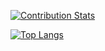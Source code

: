 [![Contribution Stats](https://github-readme-stats.vercel.app/api?username=kevinliyanto&show_icons=true&bg_color=white)](https://github.com/anuraghazra/github-readme-stats)

[![Top Langs](https://github-readme-stats.vercel.app/api/top-langs/?username=kevinliyanto&layout=compact)](https://github.com/anuraghazra/github-readme-stats)
